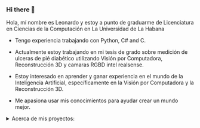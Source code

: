 ### Hi there 👋

Hola, mí nombre es Leonardo y estoy a punto de graduarme de Licenciatura en Ciencias de la Computación en La Universidad de La Habana

- Tengo experiencia trabajando con Python, C# and C.

- Actualmente estoy trabajando en mi tesis de grado sobre medición de ulceras de pié diabético utilizando Visión por Computadora, Reconstrucción 3D y camaras RGBD intel realsense.

- Estoy interesado en aprender y ganar experiencia en el mundo de la Inteligencia Artificial, específicamente en la Visión por Computadora y la Reconstrucción 3D.

- Me apasiona usar mis conocimientos para ayudar crear un mundo mejor.

<details>
      <summary>
            Acerca de mis proyectos:
      </summary>
      <details style="margin-left: 40px">
            <summary>
                  <a href="https://github.com/Leo00010011/my_shell">Shell: </a>Este es un proyecto de la asignatura <b>Sistemas Operativos</b> donde tuvimos que implementar un <b>Shell</b> para <b>Linux</b>, bastante completo, usando <b>C</b>.
            </summary>
                  <hr>
                  <p style="margin-left: 40px">
                        Nuestro Shell teniene funcionalidades como <b>multi-pipe</b>, <b>redirección de entrada y de salida</b>, concatenación de comandos, posibilidad de poner procesos en <b>background</b> y <b>foreground</b> y un <b>historial</b> de comandos.
                  </p>
                  <p style="margin-left: 40px">
                        Para interpretar el comando de entrada se parsea y se almacena en una <b>estructura de datos</b> que permite ejecutar cada instrucción de la concatenación <b>secuencialemnte</b> y <b>desacoplando</b> el procesamiento correspondiente a un "<b>átomo</b>" del comando, con el procesamiento correspondiente a los <b>conectores</b> "&&", "||", ";", "|". Los <b>pipes</b> y las <b>redirecciones de entrada y salida</b> las implementamos trabajando con la <b>tabla de file descriptors</b> y los métodos <b>dup2</b> y <b>pipe</b>.
                  </p>
                  <p style="margin-left: 40px">
                        Los comandos se ejecutan usando nuevos procesos usando los métodos <b>fork</b> y <b>execv</b>. Hicimos un <b>handler</b> para <b>SIGCHLD</b> para <b>cosechar</b> los procesos terminados, mientras que el <b>proceso raíz</b> se queda ejecutando el shell, <b>cosechando hijos</b> y manteniendo el <b>estado</b> de la ejecución, pues puede ser un conjunto de comandos <b>concatenados</b> o incluso que el proceso que se está ejecutando esté en el <b>background</b>.
                  </p>
                  <p style="margin-left: 40px">
                        Para implementar los <b>jobs</b> y el <b>foreground</b> se utilizó una <b>pila</b> para almacenar los procesos en <b>background</b> y la cual se mantiene actualizada con el <b>handler</b> de <b>SIGCHLD</b> y el método <b>waitpid</b> con el flag <b>WNOHANG</b>, siempre teniendo cuidado con las <b>condiciones de carrera</b> que pueden ocurrir. La funcionalidad de enviar un método al <b>foreground</b> se implementó llamando <b>waitpid</b> con <b>pid</b> <b>-1</b>, de forma tal que se iban <b>cosechando</b> procesos hasta que se cosechase el proceso que fue enviado al <b>foreground</b>
                  </p>
                  <p style="margin-left: 40px">
                        El <b>historial</b> se implementó guardando en un archivo la información de los comandos que se iban ejecutando. El formato que diseñamos para esto consiste en siempre el tamaño antes y después los datos es decir <b>{size}{value}{size}{value}</b> donde size siempre es un <b>unsigned int</b> indicando el tamaño que ocupa su value correspondiente de forma que se puede leer el archivo facilmente.
                  </p>
                  <p style="margin-left: 40px">
                        Más detalles de la implementación en el <b>readme</b> del proyecto
                  </p>
      </details>
      <details style="margin-left: 40px">
            <summary>
                  <a href="asdas">Web Server:</a> Este es el proyecto de correspindiente a la asignatura de <b>Sistemas Operativos</b> en el que tuvimos que diseñar e implementar un <b>Servidor FTP</b> solo usando <b>C</b> y funcionalidades del <b>kernel de linux</b>.
            </summary>
                  <hr>
                  <p style="margin-left: 40px">
                        🚧Writting in progress ...🚧
                  </p>
      </details>
      <details style="margin-left: 40px">
            <summary>
                  <a href="Por Subir">Skyrim: </a> este es el proyecto correspondiente a la asignatura de <b>Ingeniería de Software</b> en el que tuvimos que diseñar una <b>base de datos</b> y una <b>pagina web</b> con la que se puedan recolectar datos de batallas ficticias en el juego y mostrar de manera atractiva varios insights a partir de los datos.
            </summary>
                  <hr>
                  <p style="margin-left: 40px">
                        🚧Writting in progress ...🚧
                  </p>
      </details>
      <details style="margin-left: 40px">
            <summary>
                  <a href="https://github.com/Leo00010011/3Models-SRI">3Models-SRI:</a>Este es el proyecto correspondiente a la asignatura
                  de <b>Sistemas de Recuperación de Información</b> donde tuvimos que estudiar e implementar dos <b>modelos de recuperación de información</b> que permitieran recomendar documentos de una colección a partir de una <b>Query</b>
            </summary>
                  <hr>
                  <p style="margin-left: 40px">
                        🚧Writting in progress ...🚧
                  </p>
      </details>
      <details style="margin-left: 40px">
            <summary>
                  <a href="https://github.com/tonycp/IFSL">IFSL:</a>Este es el proyecto correspondiente a la asignatura
                  de <b>Inteligencia Artificial</b> utilizamos <b>Inteligencia Artificial Clásica</b> para desarrollar un simulador de batallas en el que un conjunto de <b>agentes</b> trabajaban en <b>cooperativo</b> para derrotar un enemigo.
            </summary>
                  <hr>
                  <p style="margin-left: 40px">
                  El entorno del <b>simulador</b> consiste en una cuadrícula donde algunas casillas son obstáculos. Los <b>agentes</b> tienen características variables, como salud, daño, debilidad,rango de visión y velocidad(cantidad de turnos que necesita para avanzar una casilla). Para implementar el simulador <b>desacoplamos</b> el comportamiento del agente del comportamiento del entorno, de forma tal que el agente "interactue" con el "entorno" y el "entorno" se encargue de comprobar si la interacción es válida, realizar los cambios en el estado y retornar la información para la retroalimentación del agente. Este simulador lo utilizamos para probar las capacidades de una IA para agentes cooperativos que desarrollamos usando <b>IA clásica</b>.
                  </p>
                  <p style="margin-left: 40px">
                  El problema de explorar el mapa es conocido como <b>Coverage Path Planning</b>. Para resolverlo utilizamos la descomposición de "<b>Boustrophedon</b>" del mapa y modelamos el problema como un <b>Travelling Salesman Problem(TSP)</b> en el grafo de las celdas adyacentes. Para encontrar una solución suficientemente buena utilizamos un <b>algorítmo genético</b> para TSP(Más info sobre la exploración <a href = "https://github.com/tonycp/IFSL/blob/main/Informe.md#explorar-el-territorio-en-busca-de-enemigos">aquí</a>)
                  </p>
                  <p style="margin-left: 40px">
                  El movimiento cooperativo de los agentes presenta varios retos, como lograr que no se obstaculicen unos a otros y a la vez llegen en el menor tiempo posible. Para resolver este problema usamos una adaptación de <b>A*</b>, específicamente Windowed Hierachical Cooperative A* o <b>WHCA*</b>, el cuya idea central es darle un orden de prioridad a los agentes y solo planificar con más exactitud, tramos cortos(Más info sobre el movimiento cooperativo <a href = "https://github.com/tonycp/IFSL/blob/main/Informe.md#mover-a-las-unidades-a-sus-posiciones-en-la-formaci%C3%B3n-whca">aquí</a>)
                  </p>
                  <p style="margin-left: 40px">
                  Los <b>agentes</b> usan el movimiento cooperativo para formarse en un lugar pero estos pueden ocupar distintas posiciones. Para asignar posiciones convenientes diseñamos una función para aproximar cuantas interrupciones iban a hacer que un agente se desviase de su ruta optima. Luego intentamos encontrar la asignación que hace esa métrica 0, modelandolo como un problema de <b>Satisfacción de Restricciones(CSP)</b> y en caso de que no exista intentamos encontrar una buena asignación usando con un algoritmo de <b>Busqueda Local</b>, <b>Stocastic Hill Climbing</b>.(Más info sobre asignación <a href = "https://github.com/tonycp/IFSL/blob/main/Informe.md#asignaci%C3%B3n-de-posiciones-en-las-formaciones">aquí</a>)
                  </p>
                  <p style="margin-left: 40px">
                  Ya formados los <b>agentes</b> y encontrado el enemigo toca mover a la formación, alejándonos lo más posible de los obstáculos, para esto calculamos el <b>Diagrama de Voronoi</b> del mapa y nos movimos por los bordes de las celdas. Para el combate cooperativo generalmente se usa Aprendizaje Reforzado pero necesitabamos una solución con <b>IA clásica</b> por lo que usamos una adaptación de <b>MiniMax</b>(Más info sobre el combate cooperativo <a href = "https://github.com/tonycp/IFSL/blob/main/Informe.md#combate-entre-ej%C3%A9rcitos">aquí</a>)
                  </p>
      </details>
      <details style="margin-left: 40px">
            <summary>
                  <a href="https://github.com/Alejandra1113/FormationDSL/">FormationDSL: </a> Este es el proyecto
                  correspondiente a la asignatura de <b>Compilación</b> en el que se diseñamos un <b>Domain Specific Language(DSL)</b> e implementamos un <b>transpilador</b> de ese lenguaje a <b>Python</b>.
            </summary>
                  <hr>
                  <p style="margin-left: 40px">
                        Nosotros decidimos realizar un lenguaje que permitiera especificar rutinas de
                        formaciones y que el <b>transpilador</b> generara el correspondiente código en <b>Python</b> que
                        hiciera los cálculos necesarios y mostrara una animación 2D de como se vería la rutina aprovechando el
                        código del proyecto <b>IFSL</b> que acababamos de terminar.
                  </p>
                  <p style="margin-left: 40px">
                        Para permitirle al usuario crear formaciones con el nivel de complejidad que desée, hicimos que la declaración de formaciones tuviera la sintaxis de un método, en el que pueda pasar parámetros para que el usuario pueda tener mayor reusabilidad del mismo código. Además dentro de la declaración de la formación se pueden usar <b>ciclos while</b>, y condicionales, además de que también puede declarar variables del tipo <b>int</b>, <b>bool</b>, <b>array</b>, y <b>group</b> que es un tipo especial utilizado para referirse a conjuntos de agentes.
                  </p>
                  <p style="margin-left: 40px">
                        Crear nuestro propio lenguaje nos permitió añadir características específicas para el trabajo con
                        <b>groups</b>, creando dinámicas más intuitivas y expresivas con los conjuntos de agentes. Dentro de
                        la definición de una formación el usuario se puede referir a la variable especial <b>G</b>, la cual es
                        el <b>group</b> que va a realizar la formación. Restrigimos la creación de variables de este tipo, de
                        forma que en todo momento estas constituyecen una partición del <b>group G</b> original. También
                        creamos operadores especiales para definir las <b>posiciones relativas</b> entre agentes como si
                        fueran ordenes naturales como "down of" o "all_of G at down of prev".
                  </p>
                  <p style="margin-left: 40px">
                        Para poder compilar el lenguaje tuvimos que definir una
                        <b>gramática</b>, la cual como era de esperar por su complejidad no pudo ser <b>LL(1)</b>.
                        Implementamos un tokenizer con <b>expresiones regulares</b>, un parser <b>LR(1)</b> y aprovechamos su
                        recorrido <b>bottom-up</b> para ir construyendo el <b>Abstract Sintax Tree(AST)</b>. Luego se usa el
                        <b>Patrón Visitor</b> para realizar varios checkeos en el <b>AST</b>, como el checkeo de tipos,
                        checkeo semántico y un checkeo para saber si las variables o funciones que se usan están definidas, y
                        en el caso de las variables se tiene en cuenta el scope donde se llaman. Luego para facilitar la
                        generación de código en Python se realizaron unas transformaciónes en el <b>AST</b> como, renombrar
                        algunas funciones, declarar otras y reemplazar instrucciones como all_of por otras más cercanas a
                        python. El código en python se generó recursivamente usando también el <b>Patrón Visitor</b> y un
                        sistema de plantillas que implementamos usando el módulo de <b>expresiones regulares</b> de python.
                  </p>
      </details>
      <details style="margin-left: 40px">
            <summary>
                  <a href="https://github.com/Leo00010011/Distributed-Twitter/">Distributed Twitter: </a>Este es el
                  proyecto correspondiente a la asignatura de <b>Sistemas Distribuidos</b> en las que se nos pidió
                  realizar una implementación de una versión simplificada de Twitter con las que se debería poder:
            </summary>
            <hr>
            <p style="margin-left: 40px">
                  Era un requerimiento que las funcionalidades estén listas para un crecimiento de la demanda y la consecuente
                  incorporación de recursos, además de ser capaz de seguir funcionando a pesar del fallo de una cantidad
                  determinada de servidores. Por esta razón optamos por la <b>replicación</b> de servicios y por un
                  <b>almacenamiento distribuido</b> basado en una <b>Distributed Hash Table</b> (DHT).
            </p>
            <p style="margin-left: 40px">            
                  La arquitectura por la que optamos consistía en un conjunto de servidores que hacían de intermediarios entre
                  el cliente y los servicios y otro conjunto que iban a mantener la <b>DHT</b> y la <b>base de datos</b>, los
                  cuales se implementaron para funcionar en <b>procesos</b> separados para lograr un diseño más
                  <b>desacoplado</b>.
            </p>
            <p style="margin-left: 40px">            
                  Por motivos didácticos nuestro equipo decidió implementar todo sin ayuda de alguna librería externa que no
                  sea la que utilizamos para consultar y modificar la base de datos local en SQLite pues no era objetivo del
                  trabajo. Con este objetivo, a base de <b>candados</b>, diseñé para mi equipo un conjunto de clases que nos
                  permitían tener un comportamiento parecido a el de una <b>función callback</b> que era totalmente
                  independiente del contexto en el que era usado(Ver <a href="https://github.com/Leo00010011/Distributed-Twitter#threadholder-y-state-storage">ThreadHolder y State Storage</a>). Siguiendo con la idea de implementarlo todo a mano también hice un objeto que nos permitía a mí y a mis compañeros abstraernos del hecho de que todo se estaba ejecutando en <b>multiples hilos</b> y solo preocuparnos por la función que debía recibir el socket de la conexión a atender. El diseño de este objeto giraba en torno a una <b>multiproducer-multiconsumer queue</b> y nos permitía
                  reutilizar los <b>hilos</b> cuando terminaban de atender a un cliente(Ver <a href = "https://github.com/Leo00010011/Distributed-Twitter/#multithreaded-server">MultithreadedServer</a>).
            </p>
            <p style="margin-left: 40px">            
                  Ya con estas herramientas pude enfocarme en el desarrollo de la <b>Distributed Hash  Table</b> que iba a encargarse de organizar en que servidor se debían almacenar que datos. Para su diseño me basé en la idea  de <b>Chord</b>, pero realicé algunas modificaciones. Su función en el sistema era que el EntryServer le preguntaba a cualquiera de los servidores que estuviera participando en el almacenamiento distribuido por las <b>direcciones IP</b> de los servidores que debían responder por el dato que quería almacenar o consultar. También en el momento de incorporar una replica o un nuevo nodo en el almacenamiento distribuido la <b>DHT</b> jugaba un papel fundamental, pues en el caso de incorporar una replica, la esta se encargaba de encontrar las <b>direcciones IP</b> de las otras <b>réplicas</b> que contenían los datos de los nodos que querían replicar y en el caso de incorporar un nuevo nodo la <b>DHT</b> resolvía las direcciones de las replicas del nodo que iba a ser su sucesor (Ver <a href = "https://github.com/Leo00010011/Distributed-Twitter/   #chord-dht">Chord DHT</a>)
            </p>
            <p style="margin-left: 40px">Para poder probar todo de forma local utilizamos <b>containers</b> de <b>Docker</b> y es mi responsabilidad estudiarme esta herramienta, crear la <b>imagen</b> y un pequeño script para permitir a mis compañeros
            utilizarlo de manera sencilla.
            </p>
      </details>
      <details style="margin-left: 40px">
            <summary>
                  <a>DAA Solutions:</a> 📖 En estos repos están las soluciones y los respectivos análisis de un conjunto
                  de problemas que formaban parte del sistema de evaluación de la asignatura <b>Diseño y Análisis de
                        Algoritmos</b>
            </summary>
            <hr>
            <ul>
                  <li><b><a href="https://github.com/Leo00010011/DAA-Solution">DAA-Solution: </a></b>Este primer
                        problema es de <b>combinatoria</b>. Para la creación de un tester se implementó un generador de
                        casos y una solución con <b>backtrack</b>, que es menos eficiente pero al menos se conoce su
                        correctitud con facilidad. Como parte del problema se analizó la <b>complejidad</b> y la
                        <b>correctitud</b> de la solución con <b>backtrack</b>. La solución eficiente que se encontró
                        fue hecha usando <b>programación dinámica</b> basada en propiedades de unas particiones en las
                        que dividí en conjunto a contar. La explicación del problema, la solución y las demostraciones
                        están en el readme del repo. (github renderiza mal las notaciones, pero otras herramientas como
                        la extensión de MarkDown de VsCode lo muestra bien)</li>
                  <li><b><a href="https://github.com/Leo00010011/DAA-Solution2">DAA-Solution2: </a></b>Este segundo
                        problema es basado en <b>grafos</b>. Para resolverlo aprovechamos propiedades del recorrido que
                        realiza el <b>Algoritmo de Dijkstra</b> para calcular ciertos valores correspondientes a cada
                        <b>vértice</b> del <b>grafo</b>, para luego acumular los valores correspondientes a los
                        <b>vértices</b> que cumplían cierta propiedad. Para testear los resultados se implementó un
                        generador de <b>grafos</b> aleatorio y una solución que también usa el <b>Algoritmo de
                              Dijkstra</b> pero se basa en una idea más intuitiva. La explicación del problema, la
                        solución y las demostraciones están en el readme del repo.(github renderiza mal las notaciones,
                        pero otras herramientas como la extensión de MarkDown de VsCode lo muestra bien)
                  </li>
                  <li><b><a href="https://github.com/Leo00010011/DAA-Solution3">DAA-Solution3: </a></b>El tercer
                        problema consistía en demostrar la <b>NP-Completitud</b> de un problema de un problema de
                        satisfacibilidad de expresiones booleanas, implementar un solver y encontrar alguna
                        <b>k-aproximación</b>. La NP-Completitud se demostró <b>reduciendo</b> nuestro problema al
                        <b>3-CNF-SAT</b>. Para la solución de nuestro problema decidi usar una reducción conocida de
                        <b>SAT</b> a <b>3-CNF-SAT</b> para generar una expresión equissatisfacible a la original pero
                        que se encuentra en 3ra forma normal conjuntiva y utilizar un solver que aprovecha esta forma.
                        Para obtener esta expresión se tuvo que crear una <b>gramática</b> para expresiones booleanas e
                        implementar un <b>parser LL(1)</b>, pues se necesitaba el <b>árbol de derivación</b> de la
                        expresión. Luego se implementaron 2 algoritmos y se demostró pq eran <b>k-aproximaciones</b> del
                        <b>problema de optimización asociado a nuestro problema</b>. La explicación del problema, la
                        solución y las demostraciones están en el readme del repo.(github renderiza mal las notaciones,
                        pero otras herramientas como la extensión de MarkDown de VsCode lo muestra bien)</li>
            </ul>
      </details>